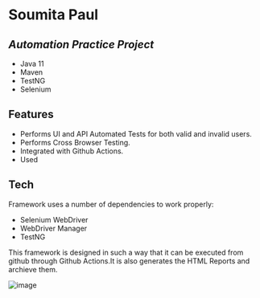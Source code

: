 # Soumita Paul
## _Automation Practice Project_

- Java 11
- Maven
- TestNG
- Selenium


## Features

- Performs UI and API Automated Tests for both valid and invalid users.
- Performs Cross Browser Testing.
- Integrated with Github Actions.
- Used


## Tech

Framework uses a number of dependencies to work properly:

- Selenium WebDriver
- WebDriver Manager
- TestNG

This framework is designed in such a way that it can be executed from github through Github Actions.It is also generates the HTML Reports and archieve them.

![image](https://github.com/user-attachments/assets/5aa6d6b3-86f8-46f6-908b-0d1a665421b4)




